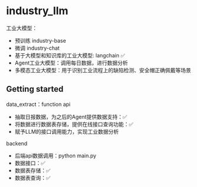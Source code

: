 # industry_llm
工业大模型：
- 预训练 industry-base
- 微调 industry-chat
- 基于大模型和知识库的工业大模型: langchain ✅
- Agent工业大模型：调用每日数据，进行数据分析
- 多模态工业大模型：用于识别工业流程上的缺陷检测、安全帽正确佩戴等场景

## Getting started
data_extract：function api
- 抽取日报数据，为之后的Agent提供数据支持：✅
- 将数据进行数据表存储，提供在线接口查询功能：✅
- 赋予LLM的接口调用能力，实现工业数据分析

backend
- 后端api数据调用：python main.py
- 数据接口：✅
- 数据表存储：✅
- 数据表查询：✅

